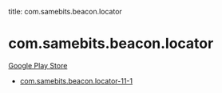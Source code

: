 title: com.samebits.beacon.locator
# com.samebits.beacon.locator


[Google Play Store](https://play.google.com/store/apps/details?id=com.samebits.beacon.locator)


* [com.samebits.beacon.locator-11-1](./com.samebits.beacon.locator-11-1/)